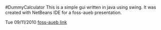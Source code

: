 #DummyCalculator
This is a simple gui written in java using swing. 
It was created with NetBeans IDE for a foss-aueb presentation.

Tue 09/11/2010
[foss-aueb link](http://foss.aueb.gr/viewtopic.php?f=25&t=310)
